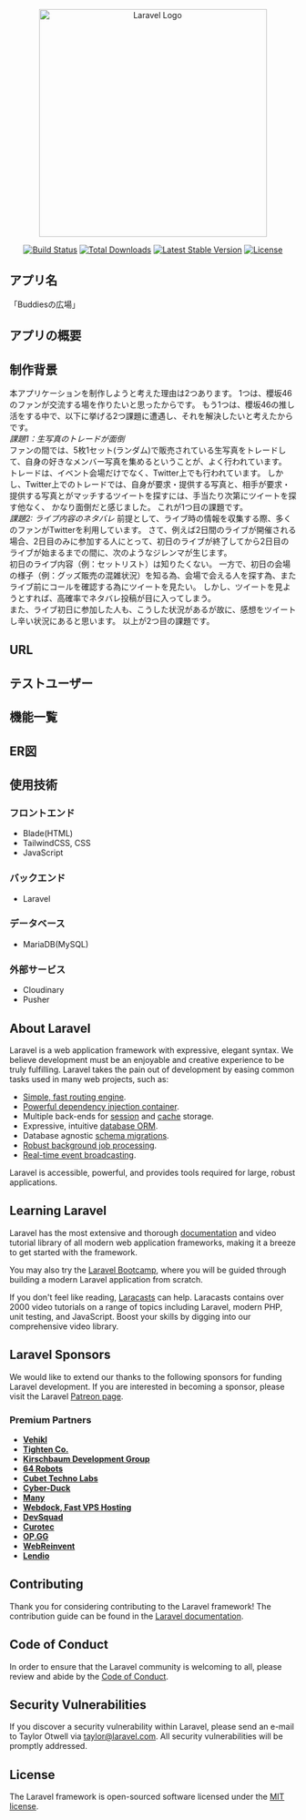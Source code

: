 <p align="center"><a href="https://laravel.com" target="_blank"><img src="https://raw.githubusercontent.com/laravel/art/master/logo-lockup/5%20SVG/2%20CMYK/1%20Full%20Color/laravel-logolockup-cmyk-red.svg" width="400" alt="Laravel Logo"></a></p>

<p align="center">
<a href="https://github.com/laravel/framework/actions"><img src="https://github.com/laravel/framework/workflows/tests/badge.svg" alt="Build Status"></a>
<a href="https://packagist.org/packages/laravel/framework"><img src="https://img.shields.io/packagist/dt/laravel/framework" alt="Total Downloads"></a>
<a href="https://packagist.org/packages/laravel/framework"><img src="https://img.shields.io/packagist/v/laravel/framework" alt="Latest Stable Version"></a>
<a href="https://packagist.org/packages/laravel/framework"><img src="https://img.shields.io/packagist/l/laravel/framework" alt="License"></a>
</p>

## アプリ名

「Buddiesの広場」

## アプリの概要

## 制作背景
本アプリケーションを制作しようと考えた理由は2つあります。
1つは、櫻坂46のファンが交流する場を作りたいと思ったからです。
もう1つは、櫻坂46の推し活をする中で、以下に挙げる2つ課題に遭遇し、それを解決したいと考えたからです。  
*課題1：生写真のトレードが面倒*  
ファンの間では、5枚1セット(ランダム)で販売されている生写真をトレードして、自身の好きなメンバー写真を集めるということが、よく行われています。
トレードは、イベント会場だけでなく、Twitter上でも行われています。
しかし、Twitter上でのトレードでは、自身が要求・提供する写真と、相手が要求・提供する写真とがマッチするツイートを探すには、手当たり次第にツイートを探す他なく、
かなり面倒だと感じました。
これが1つ目の課題です。  
*課題2: ライブ内容のネタバレ*
前提として、ライブ時の情報を収集する際、多くのファンがTwitterを利用しています。
さて、例えば2日間のライブが開催される場合、2日目のみに参加する人にとって、初日のライブが終了してから2日目のライブが始まるまでの間に、次のようなジレンマが生じます。  
初日のライブ内容（例：セットリスト）は知りたくない。
一方で、初日の会場の様子（例：グッズ販売の混雑状況）を知る為、会場で会える人を探す為、またライブ前にコールを確認する為にツイートを見たい。
しかし、ツイートを見ようとすれば、高確率でネタバレ投稿が目に入ってしまう。  
また、ライブ初日に参加した人も、こうした状況があるが故に、感想をツイートし辛い状況にあると思います。
以上が2つ目の課題です。


## URL

## テストユーザー

## 機能一覧

## ER図

## 使用技術

### フロントエンド
- Blade(HTML)
- TailwindCSS, CSS
- JavaScript

### バックエンド
- Laravel

### データベース
- MariaDB(MySQL)

### 外部サービス
- Cloudinary
- Pusher

## About Laravel

Laravel is a web application framework with expressive, elegant syntax. We believe development must be an enjoyable and creative experience to be truly fulfilling. Laravel takes the pain out of development by easing common tasks used in many web projects, such as:

- [Simple, fast routing engine](https://laravel.com/docs/routing).
- [Powerful dependency injection container](https://laravel.com/docs/container).
- Multiple back-ends for [session](https://laravel.com/docs/session) and [cache](https://laravel.com/docs/cache) storage.
- Expressive, intuitive [database ORM](https://laravel.com/docs/eloquent).
- Database agnostic [schema migrations](https://laravel.com/docs/migrations).
- [Robust background job processing](https://laravel.com/docs/queues).
- [Real-time event broadcasting](https://laravel.com/docs/broadcasting).

Laravel is accessible, powerful, and provides tools required for large, robust applications.

## Learning Laravel

Laravel has the most extensive and thorough [documentation](https://laravel.com/docs) and video tutorial library of all modern web application frameworks, making it a breeze to get started with the framework.

You may also try the [Laravel Bootcamp](https://bootcamp.laravel.com), where you will be guided through building a modern Laravel application from scratch.

If you don't feel like reading, [Laracasts](https://laracasts.com) can help. Laracasts contains over 2000 video tutorials on a range of topics including Laravel, modern PHP, unit testing, and JavaScript. Boost your skills by digging into our comprehensive video library.

## Laravel Sponsors

We would like to extend our thanks to the following sponsors for funding Laravel development. If you are interested in becoming a sponsor, please visit the Laravel [Patreon page](https://patreon.com/taylorotwell).

### Premium Partners

- **[Vehikl](https://vehikl.com/)**
- **[Tighten Co.](https://tighten.co)**
- **[Kirschbaum Development Group](https://kirschbaumdevelopment.com)**
- **[64 Robots](https://64robots.com)**
- **[Cubet Techno Labs](https://cubettech.com)**
- **[Cyber-Duck](https://cyber-duck.co.uk)**
- **[Many](https://www.many.co.uk)**
- **[Webdock, Fast VPS Hosting](https://www.webdock.io/en)**
- **[DevSquad](https://devsquad.com)**
- **[Curotec](https://www.curotec.com/services/technologies/laravel/)**
- **[OP.GG](https://op.gg)**
- **[WebReinvent](https://webreinvent.com/?utm_source=laravel&utm_medium=github&utm_campaign=patreon-sponsors)**
- **[Lendio](https://lendio.com)**

## Contributing

Thank you for considering contributing to the Laravel framework! The contribution guide can be found in the [Laravel documentation](https://laravel.com/docs/contributions).

## Code of Conduct

In order to ensure that the Laravel community is welcoming to all, please review and abide by the [Code of Conduct](https://laravel.com/docs/contributions#code-of-conduct).

## Security Vulnerabilities

If you discover a security vulnerability within Laravel, please send an e-mail to Taylor Otwell via [taylor@laravel.com](mailto:taylor@laravel.com). All security vulnerabilities will be promptly addressed.

## License

The Laravel framework is open-sourced software licensed under the [MIT license](https://opensource.org/licenses/MIT).
